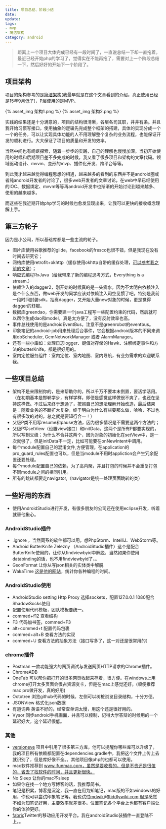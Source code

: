 ```yaml
---
title: 项目总结、阶段小结
date: 
update:
tags: 
- mvp
- 简洁架构
category: android
---
```


> 距离上一个项目大体完成已经有一段时间了，一直说总结一下却一直拖着，最近已经开始php的学习了，觉得实在不能再拖了，需要对上一个阶段总结一下，然后好好的开始下一个阶段了。
<!-- more -->
## 项目架构

项目的架构参考的是[简洁架构](http://zhuanlan.zhihu.com/p/20001838)(我最早就是在这个文章看到的介绍，真正使用已经是15年9月低了)，P层使用的是MVP。

{% asset_img 架构1.png  %}
{% asset_img 架构2.png  %}

实践的结果还是十分满意的，项目的结构很清晰，各层各司其职，井井有条。并且我开始习惯写接口，使用抽象的逻辑先完成整个框架的搭建，具体的实现分成一个一个的任务，可以让实现具体功能的人不用理解整个复杂的业务流程，也能保证开发的顺利进行。大大保证了项目的质量和开发的效率。

当然中间也有崎岖探索，随着一步步的实践，自己的理解也慢慢加深。当初开始使用的时候和后期项目差不多完成的时候，我又看了很多项目和架构的文章代码。领域驱动设计、mvvm、变形的mvp、插件化开发、跨平台等等。

到此我才越来越觉得编程思想的相通，越来越多的看到的东西并不是android圈或者纯android开发者的讨论了，很多web开发者的文章讨论。在web中早已经使用的IOC、数据绑定、mvvm等等再android开发中也渐渐的开始讨论到越来越多、使用的越来越多。

而这些在我近期开始php学习的时候也愈发显现出来，让我可以更快的接收概念理解上手。

## 第三方轮子

因为是小公司，所以基础库都是一些主流的轮子。

* 图片库使用谷歌推荐的glide，facebook的fresco也很不错，但是我现在没有时间去研究它；
* 网络库使用retrofit+okhttp（缓存使用okhttp自带的缓存处理，[可以参考我之前的文章](http://www.jianshu.com/p/9c3b4ea108a7)）；
* 响应式编程RxJava（给我带来了新的编程思考方式，Everything is a stream.）
* 依赖注入的dagger2，刚开始的时候真的是一头雾水，因为不太明白依赖注入是个什么东西，做web开发的同学应该对依赖注入司空见惯了吧。特别是我前一段时间封装sdk，抽离dagger，又开始大量new对象的时候，更是觉得dagger的舒服。
* 数据库greendao，你需要建一个java工程写一些配置约束的代码，然后就可以帮你生成dao和model，真是太方便了，没有反射效率也高。
* 事件总线使用的是androidEventBus，注意不是greenrobot的eventbus。
* 印象笔记的android-job用来处理后台事件，它会根据android版本的不同来调用obScheduler, GcmNetworkManager 或者 AlarmManager。
* 还有一些小库如：处理日志logger、键值对存储的Hawk、注解绑定事件和方法的butterKnife，都是很好用的。
* 室内定位服务组件：室内定位、室内地图、室内导航，有业务需求的欢迎联系我。

## 一些项目总结
* 架构不是来限制你的，是来帮助你的，所以千万不要本末倒置，要活学活用。（在初期基本是邯郸学步，有样学样，即便是感觉这样做很不爽了，也还在坚持这样做。不过后来终于想通了，按照自己的想法理解开始改造，最后结果是：随着业务的不断扩大复杂，终于明白为什么有些要那么做，哈哈，不过也有很多改的对的，总之就是要知行合一！）
* 父级P类不用写resume和pause方法，因为很多情况是不需要这两个方法的；
* 父级P写setView（设置view接口）和initData，这两个是所有P都要实现的，所以写到父级；为什么不合并这两个，因为对象的初始化在setView中，是一次就够了，但是initData不一定，比如可能要在onNewIntent中调用。
* 每个module配置自己的混淆文件,方便管理，在application的pro_guard_rules配置也可以，但是当module不用时appliction会产生冗余配置还要处理。
* 每个module配置自己的依赖，为了高内聚，并且打包的时候并不会重复打包不同module之间的相同引用。
* 所有的跳转都要走navigator,（navigator是统一处理页面跳转的类）


## 一些好用的东西
* 使用AndroidStudio进行开发，有很多朋友的公司还在使用eclipse开发，听着就替他揪心。
### AndroidStudio插件
* .ignore ，当然同系的软件都可以用，想PhpStorm、IntelliJ、WebStorm等。
* Android  ButterKnife Zelezny （AndroidStudio插件）这个是配合 ButterKnife使用的，让你从findviewbyid中解脱，当然如果你使用databinding的话，也不用findviewbyid了。。
* GsonFormat 让你从写json相关的实体类中解脱
* WakaTime [这是他的网站](https://wakatime.com/dashboard)，统计你各种编程的时间。
### AndroidStudio使用
* AndroidStudio setting Http Proxy 选择sockets，配置127.0.0.1 1080配合ShadowSocks使用
* 配置使用代码模板，团队模板要统一。
* commed+f12 查看结构
* F3 代码加书签，commed+F3
* alt+commed+t 配置代码包裹
* commed+alt+B 查看方法的实现
* commed+U 查看方法的抽象方法（接口写多了，这一对还是很常用的）
### chrome插件
* Postman 一款功能强大的网页调试与发送网页HTTP请求的Chrome插件。
* ChromeADB
* OneTab 可以帮你把打开的很多网页收起来存着，很方便。在windows上用chrome打开太多页面会很占资源变卡，但是在mac上感觉还好。(顺便推荐mac pro做开发，真的好用)
* Octotree 浏览github代码的时候，左侧可以树桩浏览目录结构，十分方便。
* JSONView 格式化json数据
* 有道词典 英语不好的，经常查单词太慢，用这个还是很好用的。
* Vysor 同步android手机画面，并且可以控制，记得大学答辩的时候用的一个延迟好大，这个延迟很低。
### 其他
* [versioneye](www.versioneye.com) 项目中引用了很多第三方库，他可以提醒你哪些库可以升级了，我的项目所有依赖都配置在dependencies.gradle中，我把这个文件上传上去就识别了，但是库好像不全。。其他项目像php的也都可以使用。
* mac软件推荐到 www.ifunmac.com，虽然是要收费的，但是不贵还是很值的，省去了找软件的时间，并且更新很快。
* No Sleep 让你的mac不sleep
* 如果你在找一个地方写博客的话，我推荐简书。
* 笔记是积累，博客是沉淀，我一直在用为知笔记，mac版的不如windows的好用，你也可以尝试印象笔记等。我也试过[mdwiki](http://dynalon.github.io/mdwiki/#!index.md)和[tiddlywiki.com](http://tiddlywiki.com/),但是感觉不如为知笔记好用，主要效率就差很多。位置笔记各个平台上也都有客户端让你的体验更好。
* [fabric](https://get.fabric.io/android?locale=zh-cn)Twitter的移动应用开发平台。我在androidStudio装插件一直登陆不上。。




